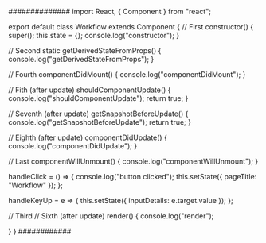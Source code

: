   ##############
import React, { Component } from "react";

export default class Workflow extends Component {
  // First
  constructor() {
    super();
    this.state = {};
    console.log("constructor");
  }

  // Second
  static getDerivedStateFromProps() {
    console.log("getDerivedStateFromProps");
  }

  // Fourth
  componentDidMount() {
    console.log("componentDidMount");
  }

  // Fith (after update)
  shouldComponentUpdate() {
    console.log("shouldComponentUpdate");
    return true;
  }

  // Seventh (after update)
  getSnapshotBeforeUpdate() {
    console.log("getSnapshotBeforeUpdate");
    return true;
  }

  // Eighth (after update)
  componentDidUpdate() {
    console.log("componentDidUpdate");
  }

  // Last
  componentWillUnmount() {
    console.log("componentWillUnmount");
  }

  handleClick = () => {
    console.log("button clicked");
    this.setState({ pageTitle: "Workflow" });
  };

  handleKeyUp = e => {
    this.setState({ inputDetails: e.target.value });
  };

  // Third
  // Sixth (after update)
  render() {
    console.log("render");

  
  }
}
    ############